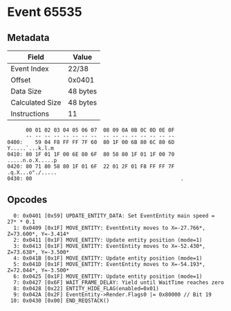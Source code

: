 # Event 65535

## Metadata

| Field           | Value    |
|-----------------|----------|
| Event Index     | 22/38    |
| Offset          | 0x0401   |
| Data Size       | 48 bytes |
| Calculated Size | 48 bytes |
| Instructions    | 11       |

```
      00 01 02 03 04 05 06 07  08 09 0A 0B 0C 0D 0E 0F
      -- -- -- -- -- -- -- --  -- -- -- -- -- -- -- --
0400:    59 04 F8 FF FF 7F 60  80 1F 00 6B 80 6C 80 6D   Y.....`...k.l.m
0410: 80 1F 01 1F 00 6E 80 6F  80 58 80 1F 01 1F 00 70  .....n.o.X.....p
0420: 80 71 80 58 80 1F 01 6F  22 01 2F 01 F8 FF FF 7F  .q.X...o"./.....
0430: 00                                                .               
```

## Opcodes

```
  0: 0x0401 [0x59] UPDATE_ENTITY_DATA: Set EventEntity main speed = 27* * 0.1
  1: 0x0409 [0x1F] MOVE_ENTITY: EventEntity moves to X=-27.766*, Z=73.600*, Y=-3.414*
  2: 0x0411 [0x1F] MOVE_ENTITY: Update entity position (mode=1)
  3: 0x0413 [0x1F] MOVE_ENTITY: EventEntity moves to X=-52.430*, Z=73.638*, Y=-3.500*
  4: 0x041B [0x1F] MOVE_ENTITY: Update entity position (mode=1)
  5: 0x041D [0x1F] MOVE_ENTITY: EventEntity moves to X=-54.193*, Z=72.044*, Y=-3.500*
  6: 0x0425 [0x1F] MOVE_ENTITY: Update entity position (mode=1)
  7: 0x0427 [0x6F] WAIT_FRAME_DELAY: Yield until WaitTime reaches zero
  8: 0x0428 [0x22] ENTITY_HIDE_FLAG(enabled=0x01)
  9: 0x042A [0x2F] EventEntity->Render.Flags0 |= 0x80000 // Bit 19
 10: 0x0430 [0x00] END_REQSTACK()
```
